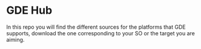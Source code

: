 # GDE Hub
In this repo you will find the different sources for the platforms that GDE supports, download the one corresponding to your SO or the target you are aiming.
